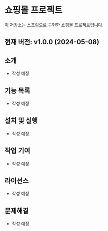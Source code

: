 # 쇼핑몰 프로젝트

이 저장소는 스프링으로 구현한 쇼핑몰 프로젝트입니다.

## 현재 버전: v1.0.0 (2024-05-08)


## 소개

 - 작성 예정


## 기능 목록

 - 작성 예정

## 설치 및 실행

 - 작성 예정

## 작업 기여
 - 작성 예정

## 라이선스

 - 작성 예정

## 문제해결
 - 작성 예정